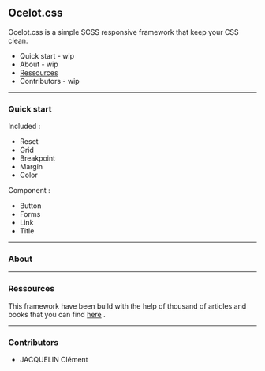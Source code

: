 ## Ocelot.css

Ocelot.css is a simple SCSS responsive framework that keep your CSS clean.

* Quick start - wip
* About - wip
* [Ressources](/doc/ressources.md)
* Contributors - wip

---

### Quick start

Included :
- Reset
- Grid
- Breakpoint
- Margin
- Color

Component :
- Button
- Forms
- Link
- Title

---

### About

---

### Ressources

This framework have been build with the help of thousand of articles and books that you can find [here](#) .

---

### Contributors

- JACQUELIN Clément
